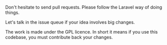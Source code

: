 Don't hesitate to send pull requests. Please follow the Laravel way of doing things.

Let's talk in the issue queue if your idea involves big changes.

The work is made under the GPL licence. In short it means if you use this codebase, you must contribute back your changes.
